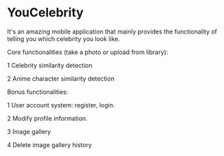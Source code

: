 # YouCelebrity
It's an amazing mobile application that mainly provides the functionality of telling you which celebrity you look like.

Core functionalities (take a photo or upload from library):

1 Celebrity similarity detection

2 Anime character similarity detection

Bonus functionalities:

1 User account system: register, login.

2 Modify profile information.

3 Image gallery

4 Delete image gallery history
